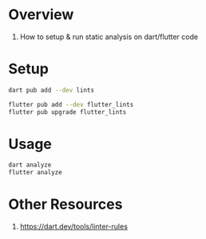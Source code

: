 # Overview
1. How to setup & run static analysis on dart/flutter code


# Setup
```bash
dart pub add --dev lints

flutter pub add --dev flutter_lints
flutter pub upgrade flutter_lints
```


# Usage
```bash
dart analyze
flutter analyze
```


# Other Resources
1. https://dart.dev/tools/linter-rules
